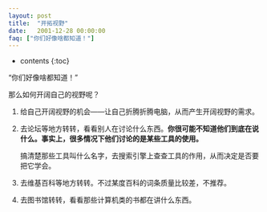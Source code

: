 ```yaml
---
layout: post
title:  "开拓视野"
date:   2001-12-28 00:00:00
faq: ["你们好像啥都知道！"]
---
```

* contents
{:toc}

“你们好像啥都知道！”

那么如何开阔自己的视野呢？

1. 给自己开阔视野的机会——让自己折腾折腾电脑，从而产生开阔视野的需求。
2. 去论坛等地方转转，看看别人在讨论什么东西。**你很可能不知道他们到底在说什么。事实上，很多情况下他们讨论的是某些工具的使用。**

   搞清楚那些工具叫什么名字，去搜索引擎上查查工具的作用，从而决定是否要把它学会。
   
3. 去维基百科等地方转转。不过某度百科的词条质量比较差，不推荐。
4. 去图书馆转转，看看那些计算机类的书都在讲什么东西。
